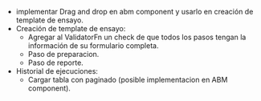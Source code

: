 - implementar Drag and drop en abm component y usarlo en creación de template de ensayo. 
- Creación de template de ensayo:
  - Agregar al ValidatorFn un check de que todos los pasos tengan la información de su formulario completa.
  - Paso de preparacion.
  - Paso de reporte.
- Historial de ejecuciones:
  - Cargar tabla con paginado (posible implementacion en ABM component).